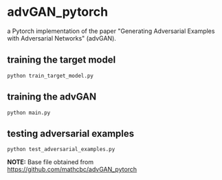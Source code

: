 # advGAN_pytorch
a Pytorch implementation of the paper "Generating Adversarial Examples with Adversarial Networks" (advGAN).

## training the target model

```shell
python train_target_model.py
```

## training the advGAN

```shell
python main.py
```

## testing adversarial examples

```shell
python test_adversarial_examples.py
```


**NOTE:** Base file obtained from https://github.com/mathcbc/advGAN_pytorch
